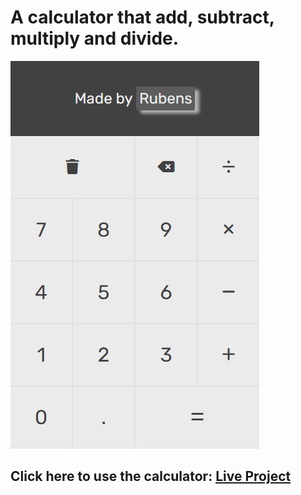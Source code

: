 # A calculator that add, subtract, multiply and divide.
![Calculator screenshot](screenshot.png)

## Click here to use the calculator: [Live Project](https://rubeans.github.io/calculator/)